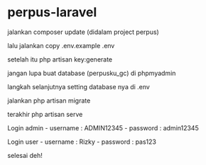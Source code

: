 # perpus-laravel

jalankan composer update (didalam project perpus)

lalu jalankan copy .env.example .env

setelah itu php artisan key:generate

jangan lupa buat database (perpusku_gc) di phpmyadmin

langkah selanjutnya setting database nya di .env

jalankan php artisan migrate


terakhir php artisan serve


Login admin - username : ADMIN12345 - password : admin12345

Login user - username : Rizky      - password : pas123

selesai deh!
